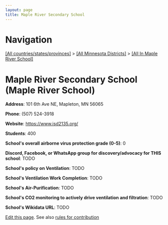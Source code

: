 ```yaml
---
layout: page
title: Maple River Secondary School
---
```

# Navigation

[[All countries/states/provinces]](../../..) > [[All Minnesota Districts]](../..) > [[All In Maple River School]](..)

# Maple River Secondary School (Maple River School)

**Address**: 101 6th Ave NE, Mapleton, MN 56065

**Phone**: (507) 524-3918

**Website**: <https://www.isd2135.org/>

**Students**: 400

**School's overall airborne virus protection grade (0-5)**: 0

**Discord, Facebook, or WhatsApp group for discovery/advocacy for THIS school**: TODO

**School's policy on Ventilation**: TODO

**School's Ventilation Work Completion**: TODO

**School's Air-Purification**: TODO

**School's CO2 monitoring to actively drive ventilation and filtration**: TODO

**School's Wikidata URL**: TODO


[Edit this page](https://github.com/ventilate-schools/MN/edit/main/./Maple_River_School/Maple_River_Secondary_School.md). See also [rules for contribution](../../../contribution-rules/)